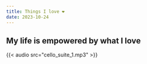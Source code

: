 ```yaml
---
title: Things I love ❤
date: 2023-10-24
---
```



## My life is empowered by what I love

{{< audio src="cello_suite_1.mp3" >}}
